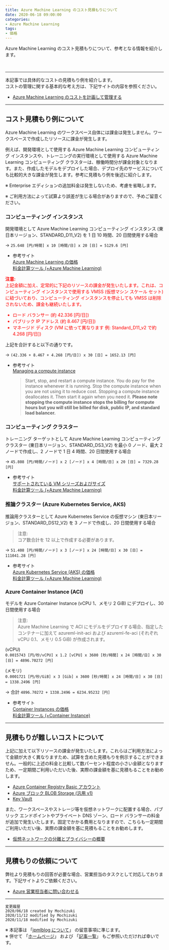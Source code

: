 ```yaml
---
title: Azure Machine Learning のコスト見積もりについて
date: 2020-06-18 09:00:00
categories:
- Azure Machine Learning
tags:
- 価格
---
```

Azure Machine Learning のコスト見積もりについて、参考となる情報を紹介します。
<!-- more -->
<br>

***
本記事では具体的なコストの見積もり例を紹介します。  
コストの管理に関する基本的な考え方は、下記サイトの内容を参照ください。  

- [Azure Machine Learning のコストを計画して管理する](https://docs.microsoft.com/ja-jp/azure/machine-learning/concept-plan-manage-cost)  

***
## コスト見積もり例について
Azure Machine Learning のワークスペース自体には課金は発生しません。ワークスペースで作成したリソースに課金が発生します。  

例えば、開発環境として使用する Azure Machine Learning コンピューティング インスタンスや、トレーニングの実行環境として使用する Azure Machine Learning コンピューティング クラスターは、稼働時間分が課金対象となります。また、作成したモデルをデプロイした場合、デプロイ先のサービスについても比較的大きな課金が発生します。参考に見積もり例を後述に紹介します。  

※ Enterprise エディションの追加料金は発生しないため、考慮を省略します。  

※ ご利用方法によって試算より誤差が生じる場合がありますので、予めご留意ください。

### コンピューティング インスタンス
開発環境として Azure Machine Learning コンピューティング インスタンス (東日本リージョン、STANDARD_D11_V2) を 1 日 10 時間、20 日間使用する場合  
   
→ `25.648 [円/時間] x 10 [時間/日] x 20 [日] = 5129.6 [円]`

- 参考サイト  
  [Azure Machine Learning の価格](https://azure.microsoft.com/ja-jp/pricing/details/machine-learning/)  
  [料金計算ツール (+Azure Machine Learning)](https://azure.microsoft.com/ja-jp/pricing/calculator/?service=machine-learning-service) 

<font color="#FF0000">**注意:**  
上記金額に加え、定常的に下記のリソースの課金が発生いたします。これは、コンピューティング インスタンスで使用する VMSS (仮想マシン スケール セット) に紐づいており、コンピューティング インスタンスを停止しても VMSS は削除されないため、課金も継続いたします。  
   
- ロード バランサー (約 42.336 [円/日])
- パブリック IP アドレス (約 8.467 [円/日])
- マネージド ディスク (VM に依って異なります 例: Standard_D11_v2 で約 4.268 [円/日])

</font>

上記を合計すると以下の通りです。  

→ `(42.336 + 8.467 + 4.268 [円/日]) x 30 [日] = 1652.13 [円]`

- 参考サイト  
  [Managing a compute instance](https://docs.microsoft.com/en-us/azure/machine-learning/concept-compute-instance#managing-a-compute-instance)
  >Start, stop, and restart a compute instance. You do pay for the instance whenever it is running. Stop the compute instance when you are not using it to reduce cost. Stopping a compute instance deallocates it. Then start it again when you need it. **Please note stopping the compute instance stops the billing for compute hours but you will still be billed for disk, public IP, and standard load balancer.**

### コンピューティング クラスター
トレーニング ターゲットとして Azure Machine Learning コンピューティング クラスター (東日本リージョン、STANDARD_DS3_V2) を最小 0 ノード、最大 2 ノードで作成し、2 ノードで 1 日 4 時間、20 日間使用する場合  

→ `45.808 [円/時間/ノード] x 2 [ノード] x 4 [時間/日] x 20 [日] = 7329.28 [円]`

- 参考サイト  
  [サポートされている VM シリーズおよびサイズ](https://docs.microsoft.com/ja-jp/azure/machine-learning/concept-compute-target#supported-vm-series-and-sizes)  
  [料金計算ツール (+Azure Machine Learning)](https://azure.microsoft.com/ja-jp/pricing/calculator/?service=machine-learning-service) 

### 推論クラスター (Azure Kubernetes Service, AKS)
推論用クラスターとして Azure Kubernetes Service の仮想マシン (東日本リージョン、STANDARD_DS12_V2) を 3 ノードで作成し、20 日間使用する場合  
> 注意:  
コア数合計を 12 以上で作成する必要があります。  

→ `51.408 [円/時間/ノード] x 3 [ノード] x 24 [時間/日] x 30 [日] = 111041.28 [円]`

- 参考サイト  
  [Azure Kubernetes Service (AKS) の価格](https://azure.microsoft.com/ja-jp/pricing/details/kubernetes-service/)  
  [料金計算ツール (+Azure Machine Learning)](https://azure.microsoft.com/ja-jp/pricing/calculator/?service=machine-learning-service)  

### Azure Container Instance (ACI)
モデルを Azure Container Instance (vCPU 1、メモリ 2 GiB) にデプロイし、30 日間使用する場合  
> 注意:  
Azure Machine Learning で ACI にモデルをデプロイする場合、指定したコンテナーに加えて azureml-init-aci および azureml-fe-aci (それぞれ vCPU 0.1、メモリ 0.5 GiB) が作成されます。

(vCPU)  
`0.0015743 [円/秒/vCPU] x 1.2 [vCPU] x 3600 [秒/時間] x 24 [時間/日] x 30 [日] = 4896.70272 [円]`  
   
(メモリ)  
`0.0001721 [円/秒/GiB] x 3 [Gib] x 3600 [秒/時間] x 24 [時間/日] x 30 [日] = 1338.2496 [円]`  

→ 合計 `4896.70272 + 1338.2496 = 6234.95232 [円]`

- 参考サイト  
  [Container Instances の価格](https://azure.microsoft.com/ja-jp/pricing/details/container-instances/)  
  [料金計算ツール (+Container Instance)](https://azure.microsoft.com/ja-jp/pricing/calculator/?service=container-instances)  

***
## 見積もりが難しいコストについて
上記に加えて以下リソースの課金が発生いたします。これらはご利用方法によって金額が大きく異なりますため、試算を含めた見積もりを例示することができません。一般的に上述の料金と比較して数パーセント程度の小さい金額となりますため、一定期間ご利用いただいた後、実際の課金額を基に見積もることをお勧めします。  

- [Azure Container Registry Basic アカウント](https://azure.microsoft.com/ja-jp/pricing/details/container-registry/)  
- [Azure ブロック BLOB Storage (汎用 v1)](https://azure.microsoft.com/ja-jp/pricing/details/storage/blobs/)  
- [Key Vault](https://azure.microsoft.com/ja-jp/pricing/details/key-vault/)  

また、ワークスペースやストレージ等を仮想ネットワークに配置する場合、パブリック エンドポイントやプライベート DNS ゾーン、ロード バランサーの料金が追加で発生いたします。固定でかかる費用となりますので、こちらも一定期間ご利用いただい後、実際の課金額を基に見積もることをお勧めします。  

- [仮想ネットワークの分離とプライバシーの概要](https://docs.microsoft.com/ja-jp/azure/machine-learning/how-to-network-security-overview)

***
## 見積もりの依頼について
弊社より見積もりの回答が必要な場合、営業担当のタスクとして対応しております。下記サイトよりご依頼ください。  

- [Azure 営業担当者に問い合わせる](https://azure.microsoft.com/ja-jp/overview/sales-number/)  
***
`変更履歴`  
`2020/06/18 created by Mochizuki`  
`2020/11/12 modified by Mochizuki`  
`2020/11/18 modified by Mochizuki`  

※ 本記事は 「[jpmlblog について](https://jpmlblog.github.io/blog/2020/01/01/about-jpmlblog/)」 の留意事項に準じます。  
※ 併せて 「[ホームページ](https://jpmlblog.github.io/blog/)」 および 「[記事一覧](https://jpmlblog.github.io/blog/archives/)」 もご参照いただければ幸いです。  